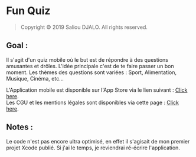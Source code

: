 # Fun Quiz
> Copyright © 2019 Saliou DJALO. All rights reserved.

## Goal :
Il s'agit d'un quiz mobile où le but est de répondre à des questions amusantes et drôles.
L'idée principale c'est de te faire passer un bon moment.
Les thèmes des questions sont variées : Sport, Alimentation, Musique, Cinéma, etc...

L'Application mobile est disponible sur l'App Store via le lien suivant : [Click here](https://itunes.apple.com/fr/app/fun-quiz/id1449412667?mt=8). <br />
Les CGU et les mentions légales sont disponibles via cette page : [Click here](https://sites.google.com/view/funquiz/homepage).

## Notes :
Le code n'est pas encore ultra optimisé, en effet il s'agisait de mon premier projet Xcode publié.
Si j'ai le temps, je reviendrai ré-écrire l'application. 



